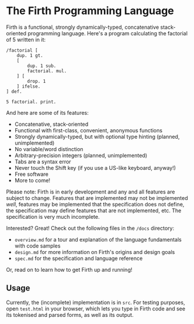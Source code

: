 The Firth Programming Language
==============================

Firth is a functional, strongly dynamically-typed, concatenative stack-oriented programming language. Here's a program calculating the factorial of 5 written in it:

```firth
/factorial [
    dup. 1 gt.
    [
        dup. 1 sub.
        factorial. mul.
    ] [
        drop. 1
    ] ifelse.
] def.

5 factorial. print.
```

And here are some of its features:

* Concatenative, stack-oriented
* Functional with first-class, convenient, anonymous functions
* Strongly dynamically-typed, but with optional type hinting (planned, unimplemented)
* No variable/word distinction
* Arbitrary-precision integers (planned, unimplemented)
* Tabs are a syntax error
* Never touch the Shift key (if you use a US-like keyboard, anyway!)
* Free software
* More to come!

Please note: Firth is in early development and any and all features are subject to change. Features that are implemented may not be implemented *well*, features may be implemented that the specification does not define, the specification may define features that are not implemented, etc. The specification is very much incomplete.

Interested? Great! Check out the following files in the `/docs` directory:

* `overview.md` for a tour and explanation of the language fundamentals with code samples
* `design.md` for more information on Firth's origins and design goals
* `spec.md` for the specification and language reference

Or, read on to learn how to get Firth up and running!

Usage
-----

Currently, the (incomplete) implementation is in `src`. For testing purposes, open `test.html` in your browser, which lets you type in Firth code and see its tokenised and parsed forms, as well as its output.
